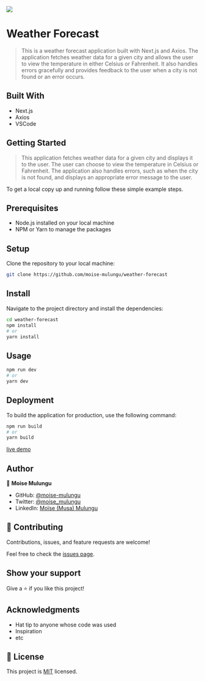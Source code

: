 ![](https://img.shields.io/badge/Microverse-blueviolet)

# Weather Forecast

> This is a weather forecast application built with Next.js and Axios. The application fetches weather data for a given city and allows the user to view the temperature in either Celsius or Fahrenheit. It also handles errors gracefully and provides feedback to the user when a city is not found or an error occurs.

## Built With

- Next.js
- Axios
- VSCode

## Getting Started

> This application fetches weather data for a given city and displays it to the user. The user can choose to view the temperature in Celsius or Fahrenheit. The application also handles errors, such as when the city is not found, and displays an appropriate error message to the user.

To get a local copy up and running follow these simple example steps.

## Prerequisites

- Node.js installed on your local machine
- NPM or Yarn to manage the packages

## Setup

Clone the repository to your local machine:

```bash
git clone https://github.com/moise-mulungu/weather-forecast
```

## Install

Navigate to the project directory and install the dependencies:

```bash
cd weather-forecast
npm install
# or
yarn install
```

## Usage

```bash
npm run dev
# or
yarn dev
```

## Deployment

To build the application for production, use the following command:

```bash
npm run build
# or
yarn build
```

[live demo](https://weather-forecast-pi-ten.vercel.app/)

## Author

👤 **Moise Mulungu**

- GitHub: [@moise-mulungu](https://github.com/moise-mulungu)
- Twitter: [@moise_mulungu](https://twitter.com/moise_mulungu)
- LinkedIn: [Moïse (Musa) Mulungu](https://www.linkedin.com/in/moisemulungu/)

## 🤝 Contributing

Contributions, issues, and feature requests are welcome!

Feel free to check the [issues page](https://github.com/moise-mulungu/weather-forecast/issues).

## Show your support

Give a ⭐️ if you like this project!

## Acknowledgments

- Hat tip to anyone whose code was used
- Inspiration
- etc

## 📝 License

This project is [MIT](./MIT.md) licensed.
